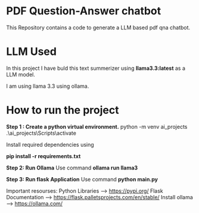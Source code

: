 # PDF Question-Answer chatbot
This Repository contains a code to generate a LLM based pdf qna chatbot.


# LLM Used
In this project I have buld this text summerizer using **llama3.3:latest** as a LLM model.

I am using llama 3.3 using ollama.

# How to run the project

**Step 1 : Create a python virtual environment.**
python -m venv ai_projects
.\ai_projects\Scripts\activate

Install required dependencies using 

**pip install -r requirements.txt**

**Step 2: Run Ollama**
Use command **ollama run llama3**

**Step 3: Run flask Application**
Use command **python main.py**



Important resourses:
Python Libraries --> https://pypi.org/
Flask Documentation --> https://flask.palletsprojects.com/en/stable/
Install ollama --> https://ollama.com/